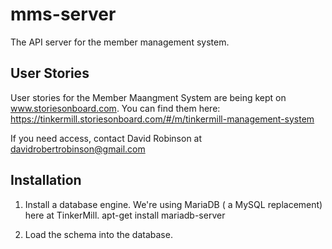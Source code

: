 mms-server
==========

The API server for the member management system.

User Stories
------------

User stories for the Member Maangment System are being kept on www.storiesonboard.com.  You can find them here: https://tinkermill.storiesonboard.com/#/m/tinkermill-management-system

If you need access, contact David Robinson at davidrobertrobinson@gmail.com

Installation
------------

1. Install a database engine.  We're using MariaDB ( a MySQL replacement) here at TinkerMill.
    apt-get install mariadb-server

1. Load the schema into the database.

